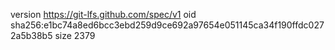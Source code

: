 version https://git-lfs.github.com/spec/v1
oid sha256:e1bc74a8ed6bcc3ebd259d9ce692a97654e051145ca34f190ffdc0272a5b38b5
size 2379
